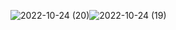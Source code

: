![2022-10-24 (20)](https://user-images.githubusercontent.com/113437980/197510757-f3a6d8b1-a006-4d4f-9464-077d657afe65.png)![2022-10-24 (19)](https://user-images.githubusercontent.com/113437980/197510746-2232bd4e-5bd0-4ecc-b60e-029d078fb174.png)
